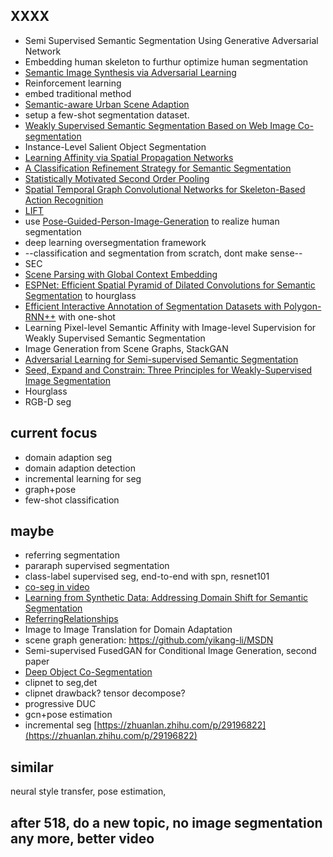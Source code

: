 ## XXXX

*  Semi Supervised Semantic Segmentation Using Generative Adversarial Network
*  Embedding human skeleton to furthur optimize human segmentation
*  [Semantic Image Synthesis via Adversarial Learning](https://github.com/dongzhuoyao/pytorchgo/tree/master/example/SISviaAL)
*  Reinforcement learning
*  embed traditional method
*  [Semantic-aware  Urban Scene Adaption](https://github.com/Peilun-Li/SG-GAN)
* setup a few-shot segmentation dataset.
* [Weakly Supervised Semantic Segmentation Based on Web Image Co-segmentation](https://ascust.github.io/WSS/)
* Instance-Level Salient Object Segmentation
* [Learning Affinity via Spatial Propagation Networks](https://arxiv.org/abs/1710.01020)
*  [A Classification Refinement Strategy for Semantic Segmentation](https://arxiv.org/abs/1801.07674)
* [Statistically Motivated Second Order Pooling](https://arxiv.org/abs/1801.07492)
* [Spatial Temporal Graph Convolutional Networks for Skeleton-Based Action
Recognition](https://arxiv.org/abs/1801.07455)
*  [LIFT](https://github.com/cvlab-epfl/tf-lift)
* use [Pose-Guided-Person-Image-Generation](https://github.com/charliememory/Pose-Guided-Person-Image-Generation) to realize human segmentation
* deep learning oversegmentation framework
* --classification and segmentation from scratch, dont make sense--
*  SEC
*  [Scene Parsing with Global Context Embedding](https://github.com/hfslyc/GCPNet)
* [ESPNet: Efficient Spatial Pyramid of Dilated
Convolutions for Semantic Segmentation](https://github.com/sacmehta/ESPNet) to hourglass
* [Efficient Interactive Annotation of Segmentation Datasets with Polygon-RNN++](http://www.cs.toronto.edu/polyrnn/) with one-shot
* Learning Pixel-level Semantic Affinity with Image-level Supervision for Weakly Supervised Semantic Segmentation
*  Image Generation from Scene Graphs,  StackGAN
* [Adversarial Learning for Semi-supervised Semantic Segmentation](https://github.com/hfslyc/AdvSemiSeg)
* [Seed, Expand and Constrain: Three Principles for Weakly-Supervised Image Segmentation](https://github.com/ascust/SEC-MXNet)
* Hourglass
* RGB-D seg

## current focus
* domain adaption seg
* domain adaption detection
* incremental learning for seg
* graph+pose
* few-shot classification




## maybe

* referring segmentation
* pararaph supervised segmentation
* class-label supervised seg, end-to-end with spn, resnet101
* [co-seg in video](https://github.com/GYZHikari/Semantic-Cosegmentation)
* [Learning from Synthetic Data: Addressing Domain Shift for Semantic Segmentation](https://github.com/swamiviv/LSD-seg)
* [ReferringRelationships](https://github.com/StanfordVL/ReferringRelationships)
* Image to Image Translation for Domain Adaptation
* scene graph generation:  https://github.com/yikang-li/MSDN
* Semi-supervised FusedGAN for Conditional Image Generation, second paper
* [Deep Object Co-Segmentation](https://arxiv.org/pdf/1804.06423.pdf)
* clipnet to seg,det
* clipnet drawback? tensor decompose?
* progressive DUC
* gcn+pose estimation
* incremental seg [https://zhuanlan.zhihu.com/p/29196822](https://zhuanlan.zhihu.com/p/29196822)

## similar

neural style transfer, pose estimation,   

## after 518, do a new topic, no image segmentation any more, better video
